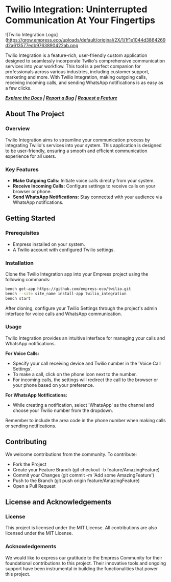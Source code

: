 # Twilio Integration: Uninterrupted Communication At Your Fingertips
![Twilio Integration Logo](https://grow.empress.eco/uploads/default/original/2X/1/1f1e1044d3864269d2a613577edb9763890422ab.png

Twilio Integration is a feature-rich, user-friendly custom application designed to seamlessly incorporate Twilio's comprehensive communication services into your workflow. This tool is a perfect companion for professionals across various industries, including customer support, marketing and more. With Twilio Integration, making outgoing calls, receiving incoming calls, and sending WhatsApp notifications is as easy as a few clicks.

***[Explore the Docs](https://grow.empress.eco/) | [Report a Bug](https://github.com/empress-eco/twilio/issues) | [Request a Feature](https://github.com/empress-eco/twilio/issues)***

## About The Project

### Overview
Twilio Integration aims to streamline your communication process by integrating Twilio's services into your system. This application is designed to be user-friendly, ensuring a smooth and efficient communication experience for all users.

### Key Features
- **Make Outgoing Calls:** Initiate voice calls directly from your system.
- **Receive Incoming Calls:** Configure settings to receive calls on your browser or phone.
- **Send WhatsApp Notifications:** Stay connected with your audience via WhatsApp notifications.

## Getting Started

### Prerequisites
- Empress installed on your system.
- A Twilio account with configured Twilio settings.

### Installation
Clone the Twilio Integration app into your Empress project using the following commands:

```sh
bench get-app https://github.com/empress-eco/twilio.git
bench --site site_name install-app twilio_integration
bench start
```
After cloning, configure your Twilio Settings through the project's admin interface for voice calls and WhatsApp communication.

### Usage
Twilio Integration provides an intuitive interface for managing your calls and WhatsApp notifications. 

**For Voice Calls:** 
- Specify your call receiving device and Twilio number in the 'Voice Call Settings'.
- To make a call, click on the phone icon next to the number.
- For incoming calls, the settings will redirect the call to the browser or your phone based on your preference.

**For WhatsApp Notifications:**
- While creating a notification, select 'WhatsApp' as the channel and choose your Twilio number from the dropdown.

Remember to include the area code in the phone number when making calls or sending notifications.

## Contributing
We welcome contributions from the community. To contribute:

- Fork the Project
- Create your Feature Branch (git checkout -b feature/AmazingFeature)
- Commit your Changes (git commit -m 'Add some AmazingFeature')
- Push to the Branch (git push origin feature/AmazingFeature)
- Open a Pull Request

## License and Acknowledgements

### License
This project is licensed under the MIT License. All contributions are also licensed under the MIT License.

### Acknowledgements
We would like to express our gratitude to the Empress Community for their foundational contributions to this project. Their innovative tools and ongoing support have been instrumental in building the functionalities that power this project.